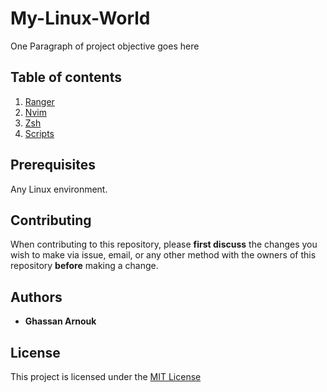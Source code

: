 # My-Linux-World

One Paragraph of project objective goes here

## Table of contents

1. [Ranger](/ranger)
2. [Nvim](/nvim)
3. [Zsh]()
4. [Scripts](/scripts)

## Prerequisites

Any Linux environment.

## Contributing

When contributing to this repository, please **first discuss** the changes you wish to make via issue, email, or any other method with the owners of this repository **before** making a change.

## Authors

* **Ghassan Arnouk**

## License

This project is licensed under the [MIT License](LICENSE)

[LICENSE]: https://github.com/ghassanarnouk/README-Template/blob/master/LICENSE
